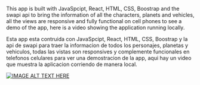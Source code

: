 This app is built with JavaSpcipt, React, HTML, CSS, Boostrap and the swapi api to bring the information of all the characters, planets and vehicles, all the views are responsive and fully functional on cell phones to see a demo of the app, here is a video showing the application running locally.

Esta app esta contruida con JavaSpcipt, React, HTML, CSS, Boostrap y la api de swapi para traer la informacion de todos los personajes, planetas y vehiculos, todas las vistas son responsives y complemente funcionales en telefonos celulares para ver una demostracion de la app, aqui hay un video que muestra la aplicacion corriendo de manera local.


[![IMAGE ALT TEXT HERE](https://img.youtube.com/vi/Oy7M80g5Lyw/0.jpg)](https://www.youtube.com/watch?v=Oy7M80g5Lyw)
